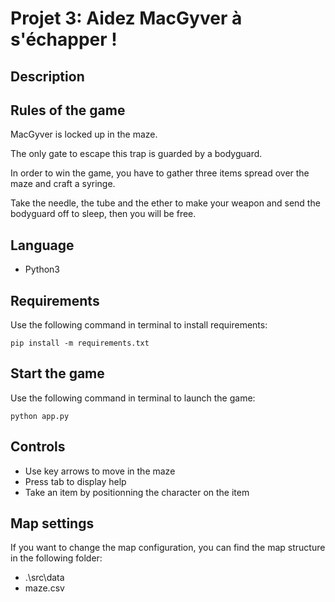 # Projet 3: Aidez MacGyver à s'échapper !

## Description



## Rules of the game

MacGyver is locked up in the maze. 

The only gate to escape this trap is guarded by a bodyguard.

In order to win the game, you have to gather three items spread over the maze and craft a syringe.

Take the needle, the tube and the ether to make your weapon and send the bodyguard off to sleep, then you will be free.

## Language

* Python3

## Requirements

Use the following command in terminal to install requirements:

```
pip install -m requirements.txt
```

## Start the game

Use the following command in terminal to launch the game:

```
python app.py
```

## Controls

* Use key arrows to move in the maze
* Press tab to display help
* Take an item by positionning the character on the item

## Map settings

If you want to change the map configuration, you can find the map structure in the following folder:

* .\src\data
* maze.csv



